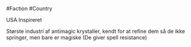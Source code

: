 #Faction 
#Country 

USA Inspireret


Største industri af antimagic krystaller, kendt for at refine dem så de ikke springer, men bare er magiske (De giver spell resistance)